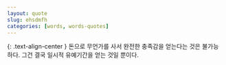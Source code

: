 ```yaml
---
layout: quote
slug: ehsdmfh
categories: [words, words-quotes]
---
```


{: .text-align-center }
돈으로 무언가를 사서 완전한 충족감을 얻는다는 것은 불가능하다. 그건 결국 일시적 유예기간을 얻는 것일 뿐이다.
